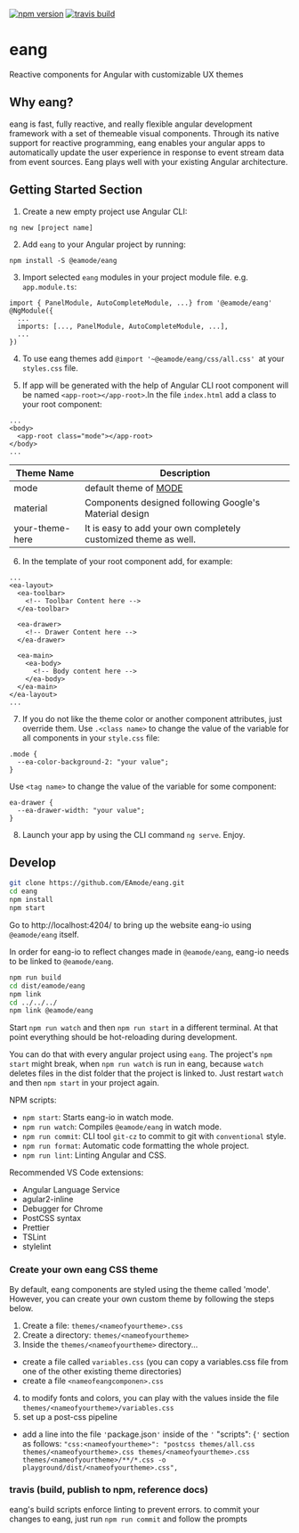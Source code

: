 [![npm version](https://img.shields.io/npm/v/@eamode/eang.svg)](https://www.npmjs.com/package/@eamode/eang) 
[![travis build](https://img.shields.io/travis/EAmode/eang.svg)](https://travis-ci.org/EAmode/eang)

# eang
Reactive components for Angular with customizable UX themes

## Why eang?
eang is fast, fully reactive, and really flexible angular development framework with a set of themeable visual components. Through its native support for reactive programming, eang enables your angular apps to automatically update the user experience in response to event stream data from event sources. Eang plays well with your existing Angular architecture.


## Getting Started Section
1. Create a new empty project use Angular CLI:

```ng new [project name]```

2. Add `eang` to your Angular project by running:

```npm install -S @eamode/eang``` 

3. Import selected `eang` modules in your project module file. e.g. `app.module.ts`:

```
import { PanelModule, AutoCompleteModule, ...} from '@eamode/eang'
@NgModule({
  ...
  imports: [..., PanelModule, AutoCompleteModule, ...],
  ...
})

```

4. To use eang themes add ```@import '~@eamode/eang/css/all.css' ```at your ```styles.css``` file.

5. If app will be generated with the help of Angular CLI root component will be named ```<app-root></app-root>```.In the file ```index.html``` add a class to your root component:
```
...
<body>
  <app-root class="mode"></app-root>
</body>
...
```

| Theme Name | Description |
|------------|-------------|
| mode       | default theme of [MODE](https://www.eamode.com) |
| material   | Components designed following Google's Material design |
| your-theme-here | It is easy to add your own completely customized theme as well.|

6. In the template of your root component add, for example: 
```
...
<ea-layout>
  <ea-toolbar>
    <!-- Toolbar Content here -->
  </ea-toolbar>

  <ea-drawer>
    <!-- Drawer Content here -->
  </ea-drawer>

  <ea-main>
    <ea-body>
      <!-- Body content here -->
    </ea-body>
  </ea-main>
</ea-layout>
...
```

7. If you do not like the theme color or another component attributes, just override them. Use ```.<class name>``` to change the value of the variable for all components in your ```style.css``` file:
  
```
.mode {
  --ea-color-background-2: "your value";
}
```
Use ```<tag name>``` to change the value of the variable for some component:

```
ea-drawer {
  --ea-drawer-width: "your value";
}
```

8. Launch your app by using the CLI command ```ng serve```.  Enjoy.

## Develop
```sh
git clone https://github.com/EAmode/eang.git
cd eang
npm install
npm start
```
Go to http://localhost:4204/ to bring up the website eang-io using `@eamode/eang` itself.

In order for eang-io to reflect changes made in `@eamode/eang`, eang-io needs to be linked to `@eamode/eang`.

```sh
npm run build
cd dist/eamode/eang
npm link
cd ../../../
npm link @eamode/eang
```

Start `npm run watch` and then `npm run start` in a different terminal. At that point everything should be hot-reloading during development.

You can do that with every angular project using `eang`. The project's `npm start` might break, when `npm run watch` is run in eang, because `watch` deletes files in the dist folder that the project is linked to. Just restart `watch` and then `npm start` in your project again.

NPM scripts:
- `npm start`: Starts eang-io in watch mode.
- `npm run watch`: Compiles `@eamode/eang` in watch mode.
- `npm run commit`: CLI tool `git-cz` to commit to git with `conventional` style.
- `npm run format`: Automatic code formatting the whole project.
- `npm run lint`: Linting Angular and CSS.

Recommended VS Code extensions:
- Angular Language Service
- agular2-inline
- Debugger for Chrome
- PostCSS syntax
- Prettier
- TSLint
- stylelint

### Create your own eang CSS theme
By default, eang components are styled using the theme called 'mode'. However, you can create your own custom theme by following the steps below.
1. Create a file: `themes/<nameofyourtheme>.css`
2. Create a directory: `themes/<nameofyourtheme>`
3. Inside the `themes/<nameofyourtheme>` directory...
  * create a file called `variables.css` (you can copy a variables.css file from one of the other existing theme directories)
  * create a file `<nameofeangcomponen>.css`
4. to modify fonts and colors, you can play with the values inside the file `themes/<nameofyourtheme>/variables.css`
5. set up a post-css pipeline
  * add a line into the file `'`package.json`'` inside of the `'` "scripts": {`'` section as follows: `"css:<nameofyourtheme>": "postcss themes/all.css themes/<nameofyourtheme>.css themes/<nameofyourtheme>.css themes/<nameofyourtheme>/**/*.css -o playground/dist/<nameofyourtheme>.css",`


### travis (build, publish to npm, reference docs)
eang's build scripts enforce linting to prevent errors.
to commit your changes to eang, just  run `npm run commit` and follow the prompts
